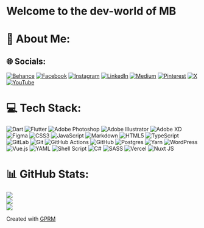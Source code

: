 # Welcome to the dev-world of MB

# 💫 About Me:
<!--
🔭 I’m currently working on [Tribzy](https://www.tribzy.com)<br>👯 I’m looking to collaborate on a product development.<br>🌱 I’m currently learning [Product Management](https://www.credential.net/1fe5fc51-5ccc-4639-8793-ace3ff7b7670#gs.cqzl7j)<br>💬 Ask me about Web Development (Nuxt3), Cross-platform Development (Flutter)<br>⚡ Fun fact is that I'm a dev with some [music in the background](https://open.spotify.com/artist/2ny7JyTgSvXGCnCJGx3jSt) ( [music folio](https://music.moulibheemaneti.com)
) and [design on the top](https://www.behance.net/moulibheemaneti)
-->
## 🌐 Socials:
[![Behance](https://img.shields.io/badge/Behance-1769ff?logo=behance&logoColor=white)](https://behance.net/moulibheemaneti) [![Facebook](https://img.shields.io/badge/Facebook-%231877F2.svg?logo=Facebook&logoColor=white)](https://facebook.com/be.mouli) [![Instagram](https://img.shields.io/badge/Instagram-%23E4405F.svg?logo=Instagram&logoColor=white)](https://instagram.com/mouli.bheemaneti) [![LinkedIn](https://img.shields.io/badge/LinkedIn-%230077B5.svg?logo=linkedin&logoColor=white)](https://linkedin.com/in/moulibheemaneti) [![Medium](https://img.shields.io/badge/Medium-12100E?logo=medium&logoColor=white)](https://medium.com/@moulibheemaneti) [![Pinterest](https://img.shields.io/badge/Pinterest-%23E60023.svg?logo=Pinterest&logoColor=white)](https://pinterest.com/moulibheemaneti) [![X](https://img.shields.io/badge/X-black.svg?logo=X&logoColor=white)](https://x.com/moulibheemaneti) [![YouTube](https://img.shields.io/badge/YouTube-%23FF0000.svg?logo=YouTube&logoColor=white)](https://youtube.com/@be.mouli) 

# 💻 Tech Stack:
![Dart](https://img.shields.io/badge/dart-%230175C2.svg?style=plastic&logo=dart&logoColor=white) ![Flutter](https://img.shields.io/badge/Flutter-%2302569B.svg?style=plastic&logo=Flutter&logoColor=white) ![Adobe Photoshop](https://img.shields.io/badge/adobe%20photoshop-%2331A8FF.svg?style=plastic&logo=adobe%20photoshop&logoColor=white) ![Adobe Illustrator](https://img.shields.io/badge/adobe%20illustrator-%23FF9A00.svg?style=plastic&logo=adobe%20illustrator&logoColor=white) ![Adobe XD](https://img.shields.io/badge/Adobe%20XD-470137?style=plastic&logo=Adobe%20XD&logoColor=#FF61F6) ![Figma](https://img.shields.io/badge/figma-%23F24E1E.svg?style=plastic&logo=figma&logoColor=white) ![CSS3](https://img.shields.io/badge/css3-%231572B6.svg?style=plastic&logo=css3&logoColor=white) ![JavaScript](https://img.shields.io/badge/javascript-%23323330.svg?style=plastic&logo=javascript&logoColor=%23F7DF1E) ![Markdown](https://img.shields.io/badge/markdown-%23000000.svg?style=plastic&logo=markdown&logoColor=white) ![HTML5](https://img.shields.io/badge/html5-%23E34F26.svg?style=plastic&logo=html5&logoColor=white) ![TypeScript](https://img.shields.io/badge/typescript-%23007ACC.svg?style=plastic&logo=typescript&logoColor=white) ![GitLab](https://img.shields.io/badge/gitlab-%23181717.svg?style=plastic&logo=gitlab&logoColor=white) ![Git](https://img.shields.io/badge/git-%23F05033.svg?style=plastic&logo=git&logoColor=white) ![GitHub Actions](https://img.shields.io/badge/github%20actions-%232671E5.svg?style=plastic&logo=githubactions&logoColor=white) ![GitHub](https://img.shields.io/badge/github-%23121011.svg?style=plastic&logo=github&logoColor=white) ![Postgres](https://img.shields.io/badge/postgres-%23316192.svg?style=plastic&logo=postgresql&logoColor=white) ![Yarn](https://img.shields.io/badge/yarn-%232C8EBB.svg?style=plastic&logo=yarn&logoColor=white) ![WordPress](https://img.shields.io/badge/WordPress-%23117AC9.svg?style=plastic&logo=WordPress&logoColor=white) ![Vue.js](https://img.shields.io/badge/vue.js-%2335495e.svg?style=plastic&logo=vuedotjs&logoColor=%234FC08D) ![YAML](https://img.shields.io/badge/yaml-%23ffffff.svg?style=plastic&logo=yaml&logoColor=151515) ![Shell Script](https://img.shields.io/badge/shell_script-%23121011.svg?style=plastic&logo=gnu-bash&logoColor=white) ![C#](https://img.shields.io/badge/c%23-%23239120.svg?style=plastic&logo=csharp&logoColor=white) ![SASS](https://img.shields.io/badge/SASS-hotpink.svg?style=plastic&logo=SASS&logoColor=white) ![Vercel](https://img.shields.io/badge/vercel-%23000000.svg?style=plastic&logo=vercel&logoColor=white) ![Nuxt JS](https://img.shields.io/badge/Nuxt-002E3B?style=plastic&logo=nuxt.js&logoColor=#00DC82)
# 📊 GitHub Stats:
![](https://github-readme-stats.vercel.app/api?username=moulibheemaneti&theme=transparent&hide_border=false&include_all_commits=true&count_private=false)<br/>
![](https://github-readme-streak-stats.herokuapp.com/?user=moulibheemaneti&theme=transparent&hide_border=false)<br/>
![](https://github-readme-stats.vercel.app/api/top-langs/?username=moulibheemaneti&theme=transparent&hide_border=false&include_all_commits=true&count_private=false&layout=compact)


Created with [GPRM](https://gprm.itsvg.in)
